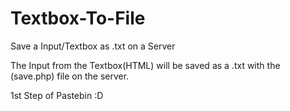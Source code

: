 # Textbox-To-File
Save a Input/Textbox as .txt on a Server

The Input from the Textbox(HTML) will be saved as a .txt with the (save.php) file on the server.

1st Step of Pastebin :D
